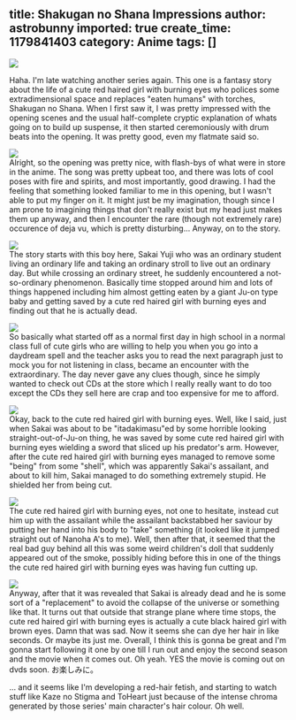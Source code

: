 title: Shakugan no Shana Impressions
author: astrobunny
imported: true
create_time: 1179841403
category: Anime
tags: []
---
 [![](wp-images/old/albums/random/shakugannoshana.png)](/images/wp-images/old/albums/random/shakugannoshana.png)  
  
Haha. I'm late watching another series again. This one is a fantasy story about the life of a cute red haired girl with burning eyes who polices some extradimensional space and replaces "eaten humans" with torches, Shakugan no Shana. When I first saw it, I was pretty impressed with the opening scenes and the usual half-complete cryptic explanation of whats going on to build up suspense, it then started ceremoniously with drum beats into the opening. It was pretty good, even my flatmate said so.<!--more-->  
  
 ![](wp-images/old/albums/random/opening.png)  
Alright, so the opening was pretty nice, with flash-bys of what were in store in the anime. The song was pretty upbeat too, and there was lots of cool poses with fire and spirits, and most importantly, good drawing. I had the feeling that something looked familiar to me in this opening, but I wasn't able to put my finger on it. It might just be my imagination, though since I am prone to imagining things that don't really exist but my head just makes them up anyway, and then I encounter the rare (though not extremely rare) occurence of deja vu, which is pretty disturbing... Anyway, on to the story.  
  
 ![](wp-images/old/albums/random/sakai.png)  
The story starts with this boy here, Sakai Yuji who was an ordinary student living an ordinary life and taking an ordinary stroll to live out an ordinary day. But while crossing an ordinary street, he suddenly encountered a not-so-ordinary phenomenon. Basically time stopped around him and lots of things happened including him almost getting eaten by a giant Ju-on type baby and getting saved by a cute red haired girl with burning eyes and finding out that he is actually dead.  
  
 ![](wp-images/old/albums/random/hirai.png)  
So basically what started off as a normal first day in high school in a normal class full of cute girls who are willing to help you when you go into a daydream spell and the teacher asks you to read the next paragraph just to mock you for not listening in class, became an encounter with the extraordinary. The day never gave any clues though, since he simply wanted to check out CDs at the store which I really really want to do too except the CDs they sell here are crap and too expensive for me to afford.  
  
 ![](wp-images/old/albums/random/shanafire.png)  
Okay, back to the cute red haired girl with burning eyes. Well, like I said, just when Sakai was about to be "itadakimasu"ed by some horrible looking straight-out-of-Ju-on thing, he was saved by some cute red haired girl with burning eyes wielding a sword that sliced up his predator's arm. However, after the cute red haired girl with burning eyes managed to remove some "being" from some "shell", which was apparently Sakai's assailant, and about to kill him, Sakai managed to do something extremely stupid. He shielded her from being cut.  
  
 ![](wp-images/old/albums/random/doll.png)  
The cute red haired girl with burning eyes, not one to hesitate, instead cut him up with the assailant while the assailant backstabbed her saviour by putting her hand into his body to "take" something (it looked like it jumped straight out of Nanoha A's to me). Well, then after that, it seemed that the real bad guy behind all this was some weird children's doll that suddenly appeared out of the smoke, possibly hiding before this in one of the things the cute red haired girl with burning eyes was having fun cutting up.  
  
 ![](wp-images/old/albums/random/shana.png)  
Anyway, after that it was revealed that Sakai is already dead and he is some sort of a "replacement" to avoid the collapse of the universe or something like that. It turns out that outside that strange plane where time stops, the cute red haired girl with burning eyes is actually a cute black haired girl with brown eyes. Damn that was sad. Now it seems she can dye her hair in like seconds. Or maybe its just me. Overall, I think this is gonna be great and I'm gonna start following it one by one till I run out and enjoy the second season and the movie when it comes out. Oh yeah. YES the movie is coming out on dvds soon. お楽しみに。  
  
... and it seems like I'm developing a red-hair fetish, and starting to watch stuff like Kaze no Stigma and ToHeart just because of the intense chroma generated by those series' main character's hair colour. Oh well.